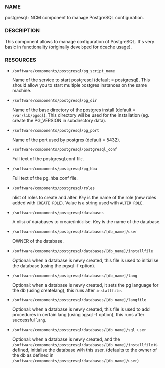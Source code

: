 
### NAME

postgresql : NCM component to manage PostgreSQL configuration.

### DESCRIPTION

This component allows to manage configuration of PostgreSQL.
It's very basic in functionality (originally developed for dcache usage).

### RESOURCES

- `/software/components/postgresql/pg_script_name`

    Name of the service to start postgresql (default = postgresql).
    This should allow you to start multiple postgres instances on the same machine.

- `/software/components/postgresql/pg_dir`

    Name of the base directory of the postgres install (default = `/var/lib/pgsql`).
    This directory will be used for the installation (eg. create the PG\_VERSION in subdirectory data).

- `/software/components/postgresql/pg_port`

    Name of the port used by postgres (default = 5432).

- `/software/components/postgresql/postgresql_conf`

    Full text of the postgresql.conf file.

- `/software/components/postgresql/pg_hba`

    Full text of the pg\_hba.conf file.

- `/software/components/postgresql/roles`

    nlist of roles to create and alter.
    Key is the name of the role (new roles added with `CREATE ROLE`).
    Value is a string used with `ALTER ROLE`.

- `/software/components/postgresql/databases`

    A nlist of databases to create/initialise.
    Key is the name of the database.

- `/software/components/postgresql/databases/[db_name]/user`

    OWNER of the database.

- `/software/components/postgresql/databases/[db_name]/installfile`

    Optional: when a database is newly created, this file is used to initialise
     the database (using the pgsql -f option).

- `/software/components/postgresql/databases/[db_name]/lang`

    Optional: when a database is newly created, it sets the pg language for the db
    (using createlang), this runs after `installfile`.

- `/software/components/postgresql/databases/[db_name]/langfile`

    Optional: when a database is newly created, this file is used to add procedures
    in certain lang (using pgsql -f option), this runs after successful `lang`.

- `/software/components/postgresql/databases/[db_name]/sql_user`

    Optional: when a database is newly created, and the
    `/software/components/postgresql/databases/[db_name]/installfile` is defined,
    initialise the database with this user. (defaults to the owner of the db
    as defined in `/software/components/postgresql/databases/[db_name]/user`)

